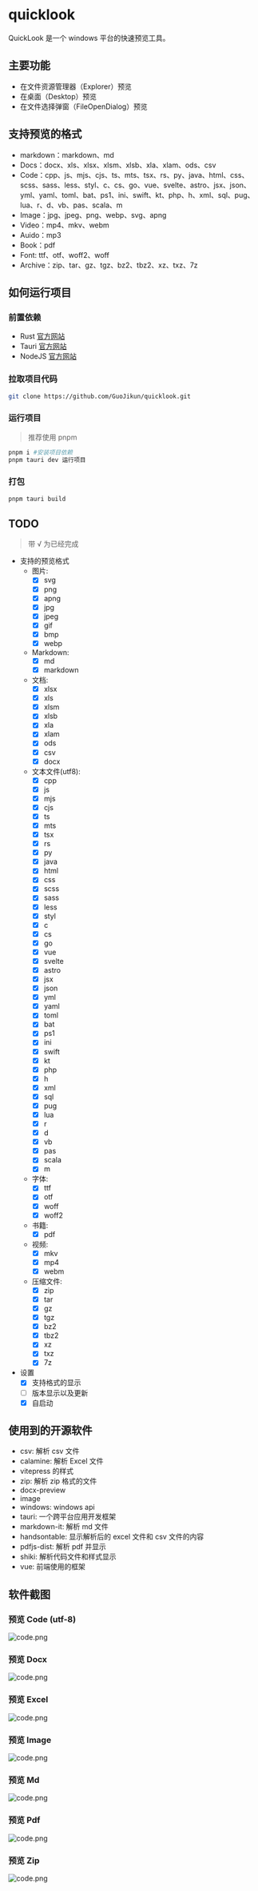 # quicklook

QuickLook 是一个 windows 平台的快速预览工具。

## 主要功能

- 在文件资源管理器（Explorer）预览
- 在桌面（Desktop）预览
- 在文件选择弹窗（FileOpenDialog）预览

## 支持预览的格式

- markdown：markdown、md
- Docs：docx、xls、xlsx、xlsm、xlsb、xla、xlam、ods、csv
- Code：cpp、js、mjs、cjs、ts、mts、tsx、rs、py、java、html、css、scss、sass、less、styl、c、cs、go、vue、svelte、astro、jsx、json、yml、yaml、toml、bat、ps1、ini、swift、kt、php、h、xml、sql、pug、lua、r、d、vb、pas、scala、m
- Image：jpg、jpeg、png、webp、svg、apng
- Video：mp4、mkv、webm
- Auido：mp3
- Book：pdf
- Font: ttf、otf、woff2、woff
- Archive：zip、tar、gz、tgz、bz2、tbz2、xz、txz、7z

## 如何运行项目

### 前置依赖

- Rust [官方网站](https://www.rust-lang.org/tools/install)
- Tauri [官方网站](https://tauri.app/start/prerequisites/)
- NodeJS [官方网站](https://nodejs.org/)
<!-- - ffmpeg 使用 vcpkg 安装 -->

<!-- ### 安装 Ffmpeg

- vcpkg [官方网站](https://github.com/microsoft/vcpkg)
- llvm 使用 choco、scoop 任何方法安装 -->

### 拉取项目代码

```bash
git clone https://github.com/GuoJikun/quicklook.git 
```

### 运行项目

> 推荐使用 pnpm

```bash
pnpm i #安装项目依赖
pnpm tauri dev 运行项目
```

### 打包

```bash
pnpm tauri build
```

## TODO

> 带 √ 为已经完成

- 支持的预览格式
  - 图片:
    - [x] svg
    - [x] png
    - [x] apng
    - [x] jpg
    - [x] jpeg
    - [x] gif
    - [x] bmp
    - [x] webp
  - Markdown:
    - [x] md
    - [x] markdown
  - 文档:
    - [x] xlsx
    - [x] xls
    - [x] xlsm
    - [x] xlsb
    - [x] xla
    - [x] xlam
    - [x] ods
    - [x] csv
    - [x] docx
  - 文本文件(utf8):
    - [x] cpp
    - [x] js
    - [x] mjs
    - [x] cjs
    - [x] ts
    - [x] mts
    - [x] tsx
    - [x] rs
    - [x] py
    - [x] java
    - [x] html
    - [x] css
    - [x] scss
    - [x] sass
    - [x] less
    - [x] styl
    - [x] c
    - [x] cs
    - [x] go
    - [x] vue
    - [x] svelte
    - [x] astro
    - [x] jsx
    - [x] json
    - [x] yml
    - [x] yaml
    - [x] toml
    - [x] bat
    - [x] ps1
    - [x] ini
    - [x] swift
    - [x] kt
    - [x] php
    - [x] h
    - [x] xml
    - [x] sql
    - [x] pug
    - [x] lua
    - [x] r
    - [x] d
    - [x] vb
    - [x] pas
    - [x] scala
    - [x] m
  - 字体:
    - [x] ttf
    - [x] otf
    - [x] woff
    - [x] woff2
  - 书籍:
    - [x] pdf
  - 视频:
    - [x] mkv
    - [x] mp4
    - [x] webm
  - 压缩文件:
    - [x] zip
    - [x] tar
    - [x] gz
    - [x] tgz
    - [x] bz2
    - [x] tbz2
    - [x] xz
    - [x] txz
    - [x] 7z
- 设置
  - [x] 支持格式的显示
  - [ ] 版本显示以及更新
  - [x] 自启动

## 使用到的开源软件

- csv: 解析 csv 文件
- calamine: 解析 Excel 文件
- vitepress 的样式
- zip: 解析 zip 格式的文件
- docx-preview
- image
- windows: windows api
- tauri: 一个跨平台应用开发框架
- markdown-it: 解析 md 文件
- handsontable: 显示解析后的 excel 文件和 csv 文件的内容
- pdfjs-dist: 解析 pdf 并显示
- shiki: 解析代码文件和样式显示
- vue: 前端使用的框架

## 软件截图

### 预览 Code (utf-8)

![code.png](./screenshots/preview-code.png)

### 预览 Docx

![code.png](./screenshots/preview-docx.png)

### 预览 Excel

![code.png](./screenshots/preview-excel.png)

### 预览 Image

![code.png](./screenshots/preview-image.png)

### 预览 Md

![code.png](./screenshots/preview-md.png)

### 预览 Pdf

![code.png](./screenshots/preview-pdf.png)

### 预览 Zip

![code.png](./screenshots/preview-zip.png)
